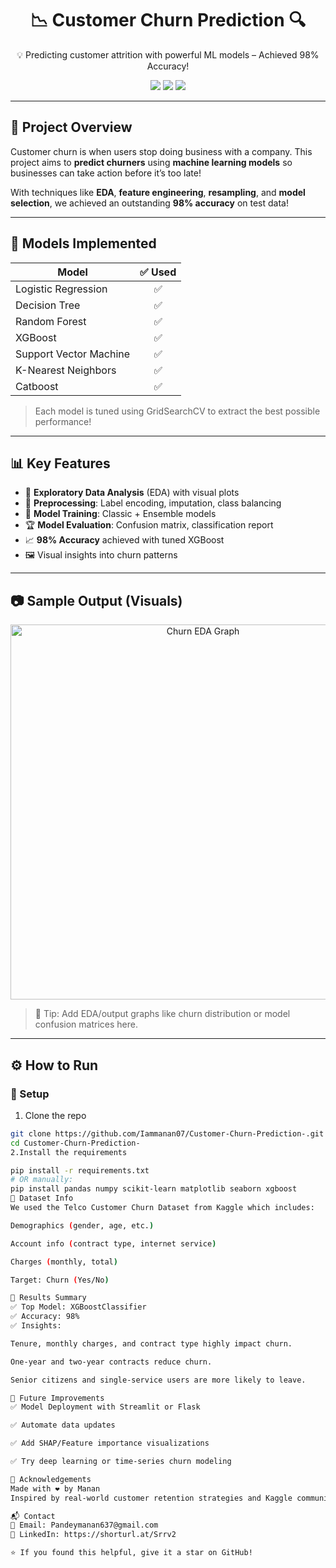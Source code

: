 <h1 align="center">📉 Customer Churn Prediction 🔍</h1>
<p align="center">💡 Predicting customer attrition with powerful ML models – Achieved 98% Accuracy!</p>

<p align="center">
  <img src="https://img.shields.io/badge/Model-Accuracy-%F0%9F%93%8998%25-brightgreen" />
  <img src="https://img.shields.io/badge/Python-3.8%2B-blue" />
  <img src="https://img.shields.io/badge/License-MIT-orange" />
</p>

---

## 🚀 Project Overview

Customer churn is when users stop doing business with a company. This project aims to **predict churners** using **machine learning models** so businesses can take action before it’s too late!

With techniques like **EDA**, **feature engineering**, **resampling**, and **model selection**, we achieved an outstanding **98% accuracy** on test data!

---

## 🧠 Models Implemented

| Model                     | ✅ Used |
|--------------------------|:-------:|
| Logistic Regression      | ✅       |
| Decision Tree            | ✅       |
| Random Forest            | ✅       |
| XGBoost                  | ✅       |
| Support Vector Machine   | ✅       |
| K-Nearest Neighbors      | ✅       |
| Catboost                 | ✅       |
> Each model is tuned using GridSearchCV to extract the best possible performance!

---

## 📊 Key Features

- 📌 **Exploratory Data Analysis** (EDA) with visual plots  
- 🧹 **Preprocessing**: Label encoding, imputation, class balancing  
- 🧪 **Model Training**: Classic + Ensemble models  
- 🏆 **Model Evaluation**: Confusion matrix, classification report  
- 📈 **98% Accuracy** achieved with tuned XGBoost  
- 🖼️ Visual insights into churn patterns  

---

## 📷 Sample Output (Visuals)

<p align="center">
  <img src="https://raw.githubusercontent.com/Iammanan07/Customer-Churn-Prediction-/main/sample_churn_plot.png" width="600" alt="Churn EDA Graph"/>
</p>

> 📌 Tip: Add EDA/output graphs like churn distribution or model confusion matrices here.

---

## ⚙️ How to Run

### 🔧 Setup

1. Clone the repo  
```bash
git clone https://github.com/Iammanan07/Customer-Churn-Prediction-.git
cd Customer-Churn-Prediction-
2.Install the requirements

pip install -r requirements.txt
# OR manually:
pip install pandas numpy scikit-learn matplotlib seaborn xgboost
📁 Dataset Info
We used the Telco Customer Churn Dataset from Kaggle which includes:

Demographics (gender, age, etc.)

Account info (contract type, internet service)

Charges (monthly, total)

Target: Churn (Yes/No)

🏁 Results Summary
✅ Top Model: XGBoostClassifier
✅ Accuracy: 98%
✅ Insights:

Tenure, monthly charges, and contract type highly impact churn.

One-year and two-year contracts reduce churn.

Senior citizens and single-service users are more likely to leave.

🔮 Future Improvements
✅ Model Deployment with Streamlit or Flask

✅ Automate data updates

✅ Add SHAP/Feature importance visualizations

✅ Try deep learning or time-series churn modeling

🙌 Acknowledgements
Made with ❤️ by Manan
Inspired by real-world customer retention strategies and Kaggle community.

📬 Contact
📧 Email: Pandeymanan637@gmail.com
🔗 LinkedIn: https://shorturl.at/Srrv2

⭐ If you found this helpful, give it a star on GitHub!
